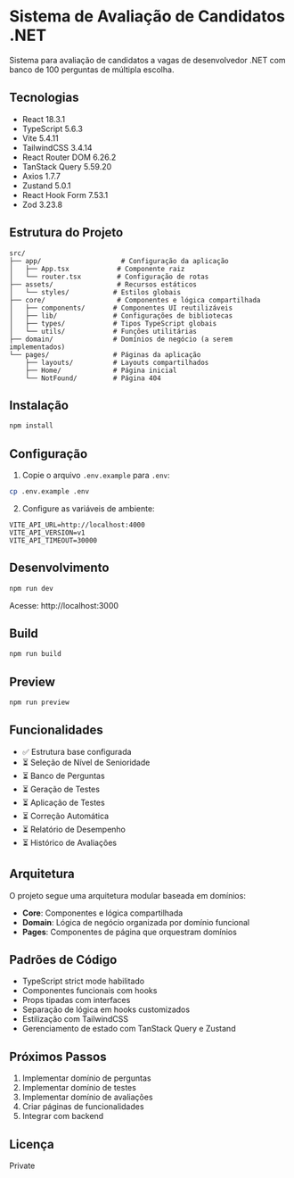 # Sistema de Avaliação de Candidatos .NET

Sistema para avaliação de candidatos a vagas de desenvolvedor .NET com banco de 100 perguntas de múltipla escolha.

## Tecnologias

- React 18.3.1
- TypeScript 5.6.3
- Vite 5.4.11
- TailwindCSS 3.4.14
- React Router DOM 6.26.2
- TanStack Query 5.59.20
- Axios 1.7.7
- Zustand 5.0.1
- React Hook Form 7.53.1
- Zod 3.23.8

## Estrutura do Projeto

```
src/
├── app/                    # Configuração da aplicação
│   ├── App.tsx            # Componente raiz
│   └── router.tsx         # Configuração de rotas
├── assets/                # Recursos estáticos
│   └── styles/           # Estilos globais
├── core/                  # Componentes e lógica compartilhada
│   ├── components/       # Componentes UI reutilizáveis
│   ├── lib/              # Configurações de bibliotecas
│   ├── types/            # Tipos TypeScript globais
│   └── utils/            # Funções utilitárias
├── domain/               # Domínios de negócio (a serem implementados)
└── pages/                # Páginas da aplicação
    ├── layouts/          # Layouts compartilhados
    ├── Home/             # Página inicial
    └── NotFound/         # Página 404
```

## Instalação

```bash
npm install
```

## Configuração

1. Copie o arquivo `.env.example` para `.env`:
```bash
cp .env.example .env
```

2. Configure as variáveis de ambiente:
```
VITE_API_URL=http://localhost:4000
VITE_API_VERSION=v1
VITE_API_TIMEOUT=30000
```

## Desenvolvimento

```bash
npm run dev
```

Acesse: http://localhost:3000

## Build

```bash
npm run build
```

## Preview

```bash
npm run preview
```

## Funcionalidades

- ✅ Estrutura base configurada
- ⏳ Seleção de Nível de Senioridade
- ⏳ Banco de Perguntas
- ⏳ Geração de Testes
- ⏳ Aplicação de Testes
- ⏳ Correção Automática
- ⏳ Relatório de Desempenho
- ⏳ Histórico de Avaliações

## Arquitetura

O projeto segue uma arquitetura modular baseada em domínios:

- **Core**: Componentes e lógica compartilhada
- **Domain**: Lógica de negócio organizada por domínio funcional
- **Pages**: Componentes de página que orquestram domínios

## Padrões de Código

- TypeScript strict mode habilitado
- Componentes funcionais com hooks
- Props tipadas com interfaces
- Separação de lógica em hooks customizados
- Estilização com TailwindCSS
- Gerenciamento de estado com TanStack Query e Zustand

## Próximos Passos

1. Implementar domínio de perguntas
2. Implementar domínio de testes
3. Implementar domínio de avaliações
4. Criar páginas de funcionalidades
5. Integrar com backend

## Licença

Private
